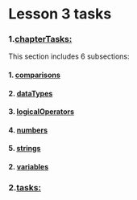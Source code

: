 # Lesson 3 tasks

### 1.[chapterTasks:](./chapterTasks)

This section includes 6 subsections:

#### 1. [comparisons](./chapterTasks/comparisons)

#### 2. [dataTypes](./chapterTasks/dataTypes)

#### 3. [logicalOperators](./chapterTasks/logicalOperators)

#### 4. [numbers](./chapterTasks/numbers)

#### 5. [strings](./chapterTasks/strings)

#### 2. [variables](./chapterTasks/variables)

### 2.[tasks:](./tasks)

